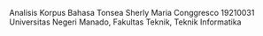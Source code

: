 Analisis Korpus Bahasa Tonsea
Sherly Maria Conggresco
19210031
Universitas Negeri Manado, Fakultas Teknik, Teknik Informatika
